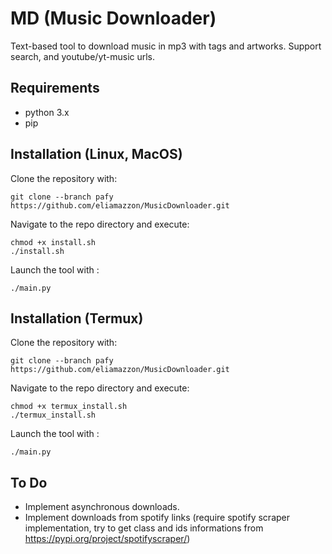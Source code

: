 # MD (Music Downloader)
Text-based tool to download music in mp3 with tags and artworks.
Support search, and youtube/yt-music urls.

## Requirements

- python 3.x
- pip

## Installation (Linux, MacOS)

Clone the repository with:

```
git clone --branch pafy https://github.com/eliamazzon/MusicDownloader.git
```
Navigate to the repo directory and execute:
```
chmod +x install.sh
./install.sh
```
Launch the tool with :

```
./main.py
```

## Installation (Termux)

Clone the repository with:

```
git clone --branch pafy https://github.com/eliamazzon/MusicDownloader.git
```
Navigate to the repo directory and execute:
```
chmod +x termux_install.sh
./termux_install.sh
```
Launch the tool with :

```
./main.py
```

## To Do
- Implement asynchronous downloads.
- Implement downloads from spotify links (require spotify scraper implementation, try to get class and ids informations from https://pypi.org/project/spotifyscraper/) 
